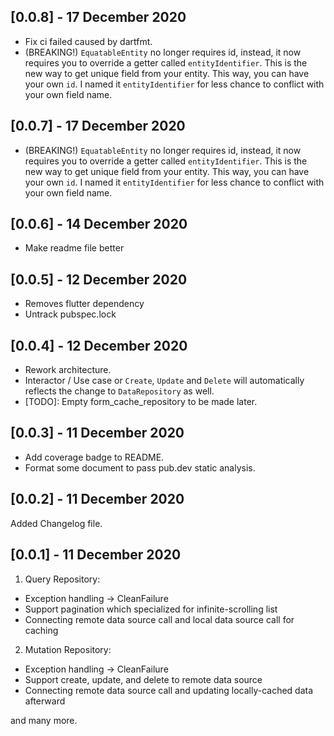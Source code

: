 ## [0.0.8] - 17 December 2020
- Fix ci failed caused by dartfmt.
- (BREAKING!) `EquatableEntity` no longer requires id, instead, it now requires you to override a getter called `entityIdentifier`. This is the new way to get unique field from your entity. This way, you can have your own `id`. I named it `entityIdentifier` for less chance to conflict with your own field name.

## [0.0.7] - 17 December 2020
- (BREAKING!) `EquatableEntity` no longer requires id, instead, it now requires you to override a getter called `entityIdentifier`. This is the new way to get unique field from your entity. This way, you can have your own `id`. I named it `entityIdentifier` for less chance to conflict with your own field name.

## [0.0.6] - 14 December 2020
- Make readme file better

## [0.0.5] - 12 December 2020
- Removes flutter dependency
- Untrack pubspec.lock

## [0.0.4] - 12 December 2020
- Rework architecture.
- Interactor / Use case or `Create`, `Update` and `Delete` will automatically reflects the change to `DataRepository` as well.
- [TODO]: Empty form_cache_repository to be made later.

## [0.0.3] - 11 December 2020
- Add coverage badge to README.
- Format some document to pass pub.dev static analysis.

## [0.0.2] - 11 December 2020
Added Changelog file.

## [0.0.1] - 11 December 2020
1. Query Repository: 
  * Exception handling -> CleanFailure
  * Support pagination which specialized for infinite-scrolling list
  * Connecting remote data source call and local data source call for caching
2. Mutation Repository:
  * Exception handling -> CleanFailure
  * Support create, update, and delete to remote data source
  * Connecting remote data source call and updating locally-cached data afterward

and many more.